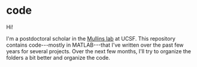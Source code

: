 # code
Hi!

I'm a postdoctoral scholar in the [Mullins lab](http://mullinslab.ucsf.edu/) at UCSF. This repository contains code---mostly in MATLAB---that I've written over the past few years for several projects. Over the next few months, I'll try to organize the folders a bit better and organize the code.
